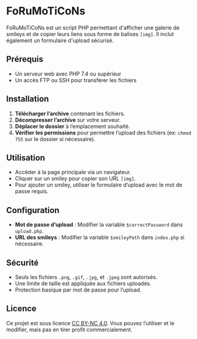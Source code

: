 # FoRuMoTiCoNs

FoRuMoTiCoNs est un script PHP permettant d'afficher une galerie de smileys et de copier leurs liens sous forme de balises `[img]`. Il inclut également un formulaire d'upload sécurisé.

## Prérequis

- Un serveur web avec PHP 7.4 ou supérieur
- Un accès FTP ou SSH pour transférer les fichiers

## Installation

1. **Télécharger l’archive** contenant les fichiers.
2. **Décompresser l’archive** sur votre serveur.
3. **Déplacer le dossier** à l’emplacement souhaité.
4. **Vérifier les permissions** pour permettre l’upload des fichiers (ex: `chmod 755` sur le dossier si nécessaire).

## Utilisation

- Accéder à la page principale via un navigateur.
- Cliquer sur un smiley pour copier son URL `[img]`.
- Pour ajouter un smiley, utiliser le formulaire d’upload avec le mot de passe requis.

## Configuration

- **Mot de passe d’upload** : Modifier la variable `$correctPassword` dans `upload.php`.
- **URL des smileys** : Modifier la variable `$smileyPath` dans `index.php` si nécessaire.

## Sécurité

- Seuls les fichiers `.png`, `.gif`, `.jpg`, et `.jpeg` sont autorisés.
- Une limite de taille est appliquée aux fichiers uploadés.
- Protection basique par mot de passe pour l’upload.

## Licence

Ce projet est sous licence [CC BY-NC 4.0](https://creativecommons.org/licenses/by-nc/4.0/). Vous pouvez l’utiliser et le modifier, mais pas en tirer profit commercialement.
